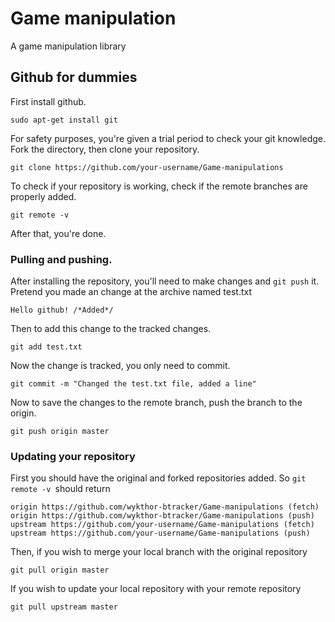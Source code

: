 # Game manipulation

A game manipulation library

## Github for dummies
First install github.
```
sudo apt-get install git
```
For safety purposes, you're given a trial period to check your git knowledge.
Fork the directory, then clone your repository.
```
git clone https://github.com/your-username/Game-manipulations
```
To check if your repository is working, check if the remote branches are properly
added.
```
git remote -v
```
After that, you're done.
### Pulling and pushing.

After installing the repository, you'll need to make changes and ` git push ` it.
Pretend you made an change at the archive named test.txt
```
Hello github! /*Added*/
```
Then to add this change to the tracked changes.
```
git add test.txt
```
Now the change is tracked, you only need to commit.
```
git commit -m "Changed the test.txt file, added a line"
```
Now to save the changes to the remote branch, push the branch to the origin.
```
git push origin master
```
### Updating your repository
First you should have the original and forked repositories added.
So `git remote -v `should return
```
origin https://github.com/wykthor-btracker/Game-manipulations (fetch)
origin https://github.com/wykthor-btracker/Game-manipulations (push)
upstream https://github.com/your-username/Game-manipulations (fetch)
upstream https://github.com/your-username/Game-manipulations (push)
```

Then, if you wish to merge your local branch with the original repository

```
git pull origin master
```
If you wish to update your local repository with your remote repository
```
git pull upstream master
```

